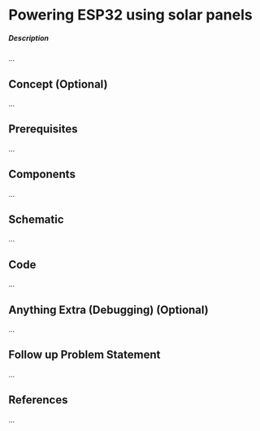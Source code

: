 # Powering ESP32 using solar panels
##### Description
...
## Concept (Optional)
...
## Prerequisites
...
## Components
...
## Schematic
...
## Code
...
## Anything Extra (Debugging) (Optional)
...
## Follow up Problem Statement
...
## References
...
